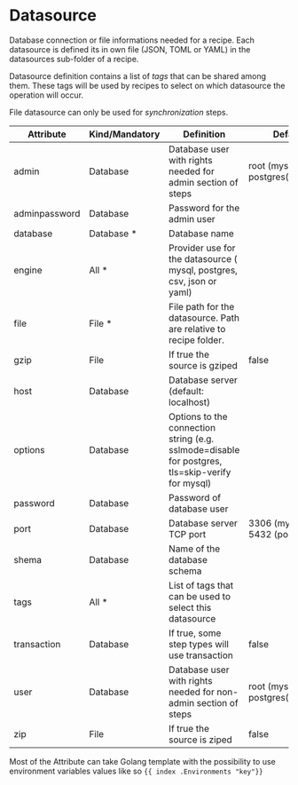 # Datasource

Database connection or file informations needed for a recipe. Each datasource is defined its in own file (JSON, TOML or YAML) in the datasources sub-folder of a recipe. 

Datasource definition contains a list of _tags_ that can be shared among them. These tags will be used by recipes to select on which datasource the operation will occur.

File datasource can only be used for _synchronization_ steps.

Attribute     | Kind/Mandatory | Definition | Default
--------------|----------------|------------|-----
admin         | Database       | Database user with rights needed for admin section of steps | root (mysql) / postgres(postgres)
adminpassword | Database       | Password for the admin user
database      | Database *     | Database name
engine        | All *          | Provider use for the datasource ( mysql, postgres, csv, json or yaml)
file          | File *         | File path for the datasource. Path are relative to recipe folder.
gzip          | File           | If true the source is gziped | false
host          | Database       | Database server (default: localhost)
options       | Database       | Options to the connection string (e.g. sslmode=disable for postgres, tls=skip-verify for mysql)
password      | Database       | Password of database user
port          | Database       | Database server TCP port | 3306 (mysql) / 5432 (postgres)
shema         | Database       | Name of the database schema
tags          | All *          | List of tags that can be used to select this datasource
transaction   | Database       | If true, some step types will use transaction | false
user          | Database       | Database user with rights needed for non-admin section of steps | root (mysql) / postgres(postgres)
zip           | File           | If true the source is ziped | false

Most of the Attribute can take Golang template with the possibility to use environment variables values like so `{{ index .Environments "key"}}`